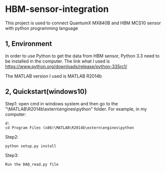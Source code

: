 # HBM-sensor-integration

This project is used to connect QuantumX MX840B and HBM MCS10 sensor with python programming language

## 1, Environment

In order to use Python to get the data from HBM sensor, Python 3.3 need to be installed in the computer. The link what I used is https://www.python.org/downloads/release/python-335rc1/

The MATLAB version I used is MATLAB R2014b

## 2, Quickstart(windows10)

Step1: open cmd in windows system and then go to the "\MATLAB\R2014b\extern\engines\python" folder. For example, in my computer:

    d:
    cd Program Files (x86)\MATLAB\R2014b\extern\engines\python
 
Step2:

    python setup.py install

Step3:
  
    Run the DAQ_read.py file
  

